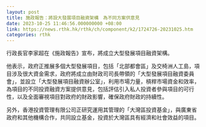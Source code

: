 ```yaml
---
layout: post
title: 施政報告：將設大發展項目融資架構　為不同方案供意見
date: 2023-10-25 11:46:56.000000000 +08:00
link: https://news.rthk.hk/rthk/ch/component/k2/1724726-20231025.htm
categories: rthk
---
```


行政長官李家超在《施政報告》宣布，將成立大型發展項目融資架構。

他表示，政府正推展多個大型發展項目，包括「北部都會區」及交椅洲人工島，項目涉及很大資金需求，政府將成立由財政司司長帶領的「大型發展項目融資委員會」，並設立「大型發展項目融資辦公室」，利用市場力量，槓桿市場資金和效率，為項目的不同投資融資方案提供意見，包括評估引入私人投資者參與項目的可行性，以及全面審視項目對政府的財政影響，確保政府財政的持續性。

另外，香港投資管理有限公司正研究運用其管理的「大灣區投資基金」，與廣東省政府和其他機構合作，共同設立基金，投資於大灣區具有經濟和社會效益的項目。
